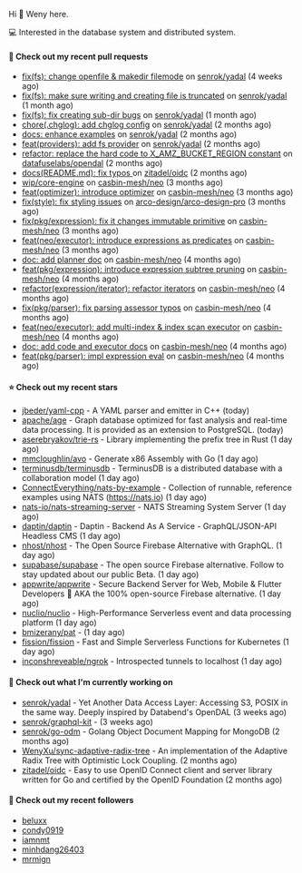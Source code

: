 Hi 👋 Weny here.

💻 Interested in the database system and distributed system.

#### 🔨 Check out my recent pull requests

- [fix(fs): change openfile &amp; makedir filemode](https://github.com/senrok/yadal/pull/7) on [senrok/yadal](https://github.com/senrok/yadal) (4 weeks ago)
- [fix(fs): make sure writing and creating file is truncated](https://github.com/senrok/yadal/pull/6) on [senrok/yadal](https://github.com/senrok/yadal) (1 month ago)
- [fix(fs): fix creating sub-dir bugs](https://github.com/senrok/yadal/pull/5) on [senrok/yadal](https://github.com/senrok/yadal) (1 month ago)
- [chore(.chglog): add chglog config](https://github.com/senrok/yadal/pull/4) on [senrok/yadal](https://github.com/senrok/yadal) (2 months ago)
- [docs: enhance examples](https://github.com/senrok/yadal/pull/3) on [senrok/yadal](https://github.com/senrok/yadal) (2 months ago)
- [feat(providers): add fs provider](https://github.com/senrok/yadal/pull/1) on [senrok/yadal](https://github.com/senrok/yadal) (2 months ago)
- [refactor: replace the hard code to X_AMZ_BUCKET_REGION constant](https://github.com/datafuselabs/opendal/pull/866) on [datafuselabs/opendal](https://github.com/datafuselabs/opendal) (2 months ago)
- [docs(README.md): fix typos ](https://github.com/zitadel/oidc/pull/227) on [zitadel/oidc](https://github.com/zitadel/oidc) (2 months ago)
- [wip/core-engine](https://github.com/casbin-mesh/neo/pull/69) on [casbin-mesh/neo](https://github.com/casbin-mesh/neo) (3 months ago)
- [feat(optimizer): introduce optimizer](https://github.com/casbin-mesh/neo/pull/68) on [casbin-mesh/neo](https://github.com/casbin-mesh/neo) (3 months ago)
- [fix(style): fix styling issues](https://github.com/arco-design/arco-design-pro/pull/78) on [arco-design/arco-design-pro](https://github.com/arco-design/arco-design-pro) (3 months ago)
- [fix(pkg/expression): fix it changes immutable primitive](https://github.com/casbin-mesh/neo/pull/67) on [casbin-mesh/neo](https://github.com/casbin-mesh/neo) (3 months ago)
- [feat(neo/executor): introduce expressions as predicates](https://github.com/casbin-mesh/neo/pull/65) on [casbin-mesh/neo](https://github.com/casbin-mesh/neo) (3 months ago)
- [doc: add planner doc](https://github.com/casbin-mesh/neo/pull/62) on [casbin-mesh/neo](https://github.com/casbin-mesh/neo) (4 months ago)
- [feat(pkg/expression): introduce expression subtree pruning](https://github.com/casbin-mesh/neo/pull/61) on [casbin-mesh/neo](https://github.com/casbin-mesh/neo) (4 months ago)
- [refactor(expression/iterator): refactor iterators](https://github.com/casbin-mesh/neo/pull/60) on [casbin-mesh/neo](https://github.com/casbin-mesh/neo) (4 months ago)
- [fix(pkg/parser): fix parsing assessor typos](https://github.com/casbin-mesh/neo/pull/59) on [casbin-mesh/neo](https://github.com/casbin-mesh/neo) (4 months ago)
- [feat(neo/executor): add multi-index &amp; index scan executor](https://github.com/casbin-mesh/neo/pull/57) on [casbin-mesh/neo](https://github.com/casbin-mesh/neo) (4 months ago)
- [doc: add code and executor docs](https://github.com/casbin-mesh/neo/pull/55) on [casbin-mesh/neo](https://github.com/casbin-mesh/neo) (4 months ago)
- [feat(pkg/parser): impl expression eval](https://github.com/casbin-mesh/neo/pull/54) on [casbin-mesh/neo](https://github.com/casbin-mesh/neo) (4 months ago)

#### ⭐ Check out my recent stars

- [jbeder/yaml-cpp](https://github.com/jbeder/yaml-cpp) - A YAML parser and emitter in C&#43;&#43; (today)
- [apache/age](https://github.com/apache/age) - Graph database optimized for fast analysis and real-time data processing. It is provided as an extension to PostgreSQL. (today)
- [aserebryakov/trie-rs](https://github.com/aserebryakov/trie-rs) - Library implementing the prefix tree in Rust (1 day ago)
- [mmcloughlin/avo](https://github.com/mmcloughlin/avo) - Generate x86 Assembly with Go (1 day ago)
- [terminusdb/terminusdb](https://github.com/terminusdb/terminusdb) - TerminusDB is a distributed database with a collaboration model (1 day ago)
- [ConnectEverything/nats-by-example](https://github.com/ConnectEverything/nats-by-example) - Collection of runnable, reference examples using NATS (https://nats.io) (1 day ago)
- [nats-io/nats-streaming-server](https://github.com/nats-io/nats-streaming-server) - NATS Streaming System Server (1 day ago)
- [daptin/daptin](https://github.com/daptin/daptin) - Daptin - Backend As A Service - GraphQL/JSON-API Headless CMS (1 day ago)
- [nhost/nhost](https://github.com/nhost/nhost) - The Open Source Firebase Alternative with GraphQL. (1 day ago)
- [supabase/supabase](https://github.com/supabase/supabase) - The open source Firebase alternative. Follow to stay updated about our public Beta. (1 day ago)
- [appwrite/appwrite](https://github.com/appwrite/appwrite) - Secure Backend Server for Web, Mobile &amp; Flutter Developers 🚀 AKA the 100% open-source Firebase alternative. (1 day ago)
- [nuclio/nuclio](https://github.com/nuclio/nuclio) - High-Performance Serverless event and data processing platform (1 day ago)
- [bmizerany/pat](https://github.com/bmizerany/pat) -  (1 day ago)
- [fission/fission](https://github.com/fission/fission) - Fast and Simple Serverless Functions for Kubernetes (1 day ago)
- [inconshreveable/ngrok](https://github.com/inconshreveable/ngrok) - Introspected tunnels to localhost (1 day ago)

#### 👷 Check out what I'm currently working on

- [senrok/yadal](https://github.com/senrok/yadal) - Yet Another Data Access Layer: Accessing S3, POSIX in the same way. Deeply inspired by Databend&#39;s OpenDAL (3 weeks ago)
- [senrok/graphql-kit](https://github.com/senrok/graphql-kit) -  (3 weeks ago)
- [senrok/go-odm](https://github.com/senrok/go-odm) - Golang Object Document Mapping for MongoDB (2 months ago)
- [WenyXu/sync-adaptive-radix-tree](https://github.com/WenyXu/sync-adaptive-radix-tree) - An implementation of the Adaptive Radix Tree with Optimistic Lock Coupling. (2 months ago)
- [zitadel/oidc](https://github.com/zitadel/oidc) - Easy to use OpenID Connect client and server library written for Go and certified by the OpenID Foundation (2 months ago)

#### 👯 Check out my recent followers

- [beluxx](https://github.com/beluxx)
- [condy0919](https://github.com/condy0919)
- [iamnmt](https://github.com/iamnmt)
- [minhdang26403](https://github.com/minhdang26403)
- [mrmign](https://github.com/mrmign)


